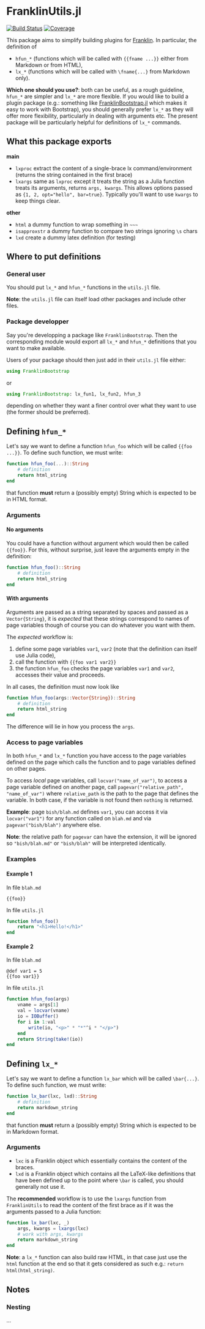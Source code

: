 # FranklinUtils.jl

[![Build Status](https://travis-ci.com/tlienart/FranklinUtils.jl.svg?branch=master)](https://travis-ci.com/tlienart/FranklinUtils.jl)
[![Coverage](https://codecov.io/gh/tlienart/FranklinUtils.jl/branch/master/graph/badge.svg)](https://codecov.io/gh/tlienart/FranklinUtils.jl)

This package aims to simplify building plugins for [Franklin](https://github.com/tlienart/Franklin.jl). In particular, the definition of

* `hfun_*` (functions which will be called with `{{fname ...}}` either from Markdown or from HTML),
* `lx_*` (functions which will be called with `\fname{...}` from Markdown only).

**Which one should you use?**: both can be useful, as a rough guideline, `hfun_*` are simpler and `lx_*` are more flexible.
If you would like to build a plugin package (e.g.: something like [FranklinBootstrap.jl](https://github.com/tlienart/FranklinBootstrap.jl) which makes it easy to work with Bootstrap), you should generally prefer `lx_*` as they will offer more flexibility, particularly in dealing with arguments etc.
The present package will be particularly helpful for definitions of `lx_*` commands.

## What this package exports

**main**
* `lxproc` extract the content of a single-brace lx command/environment (returns the string contained in the first brace)
* `lxargs` same as `lxproc` except it treats the string as a Julia function treats its arguments, returns `args, kwargs`. This allows options passed as `{1, 2, opt="hello", bar=true}`. Typically you'll want to use `kwargs` to keep things clear.

**other**
* `html` a dummy function to wrap something in `~~~`
* `isapproxstr` a dummy function to compare two strings ignoring `\s` chars
* `lxd` create a dummy latex definition (for testing)



## Where to put definitions

### General user

You should put `lx_*` and `hfun_*` functions in the `utils.jl` file.

**Note**: the `utils.jl` file can itself load other packages and include other files.

### Package developper

Say you're developping a package like `FranklinBootstrap`. Then the corresponding module would export all `lx_*` and `hfun_*` definitions that you want to make available.

Users of your package should then just add in their `utils.jl` file either:

```jl
using FranklinBootstrap
```

or

```jl
using FranklinBootstrap: lx_fun1, lx_fun2, hfun_3
```

depending on whether they want a finer control over what they want to use (the former should be preferred).


## Defining `hfun_*`

Let's say we want to define a function `hfun_foo` which will be called `{{foo ...}}`.
To define such function, we must write:

```jl
function hfun_foo(...)::String
    # definition
    return html_string
end
```

that function **must** return a (possibly empty) String which is expected to be in HTML format.

### Arguments

#### No arguments

You could have a function without argument which would then be called `{{foo}}`.
For this, without surprise, just leave the arguments empty in the definition:

```jl
function hfun_foo()::String
    # definition
    return html_string
end
```

#### With arguments

Arguments are passed as a string separated by spaces and passed as a `Vector{String}`, it is _expected_ that these strings correspond to names of page variables though of course you can do whatever you want with them.

The _expected_ workflow is:

1. define some page variables `var1`, `var2` (note that the definition can itself use Julia code),
1. call the function with `{{foo var1 var2}}`
1. the function `hfun_foo` checks the page variables `var1` and `var2`, accesses their value and proceeds.

In all cases, the definition must now look like

```jl
function hfun_foo(args::Vector{String})::String
    # definition
    return html_string
end
```

The difference will lie in how you process the `args`.

### Access to page variables

In both `hfun_*` and `lx_*` function you have access to the page variables defined on the page which calls the function and to page variables defined on other pages.

To access _local_ page variables, call `locvar("name_of_var")`, to access a page variable defined on another page, call `pagevar("relative_path", "name_of_var")` where `relative_path` is the path to the page that defines the variable.
In both case, if the variable is not found then `nothing` is returned.

**Example**: page `bish/blah.md` defines `var1`, you can access it via `locvar("var1")` for any function called on `blah.md` and via `pagevar("bish/blah")` anywhere else.

**Note**: the relative path for `pagevar` can have the extension, it will be ignored so `"bish/blah.md"` or `"bish/blah"` will be interpreted identically.

### Examples

#### Example 1

In file `blah.md`

```
{{foo}}
```

In file `utils.jl`

```jl
function hfun_foo()
    return "<h1>Hello!</h1>"
end
```

#### Example 2

In file `blah.md`

```
@def var1 = 5
{{foo var1}}
```

In file `utils.jl`

```jl
function hfun_foo(args)
    vname = args[1]
    val = locvar(vname)
    io = IOBuffer()
    for i in 1:val
        write(io, "<p>" * "*"^i * "</p>")
    end
    return String(take!(io))
end
```

## Defining `lx_*`

Let's say we want to define a function `lx_bar` which will be called `\bar{...}`.
To define such function, we must write:

```jl
function lx_bar(lxc, lxd)::String
    # definition
    return markdown_string
end
```

that function **must** return a (possibly empty) String which is expected to be in Markdown format.

### Arguments

* `lxc` is a Franklin object which essentially contains the content of the braces.
* `lxd` is a Franklin object which contains all the LaTeX-like definitions that have been defined up to the point where `\bar` is called, you should generally not use it.

The **recommended** workflow is to use the `lxargs` function from `FranklinUtils` to read the content of the first brace as if it was the arguments passed to a Julia function:

```jl
function lx_bar(lxc, _)
    args, kwargs = lxargs(lxc)
    # work with args, kwargs
    return markdown_string
end
```

**Note**: a `lx_*` function can also build raw HTML, in that case just use the `html` function at the end so that it gets considered as such e.g.: `return html(html_string)`.

## Notes

### Nesting

...
